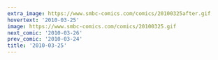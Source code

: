 ```yaml
---
extra_image: https://www.smbc-comics.com/comics/20100325after.gif
hovertext: '2010-03-25'
image: https://www.smbc-comics.com/comics/20100325.gif
next_comic: '2010-03-26'
prev_comic: '2010-03-24'
title: '2010-03-25'
---
```


